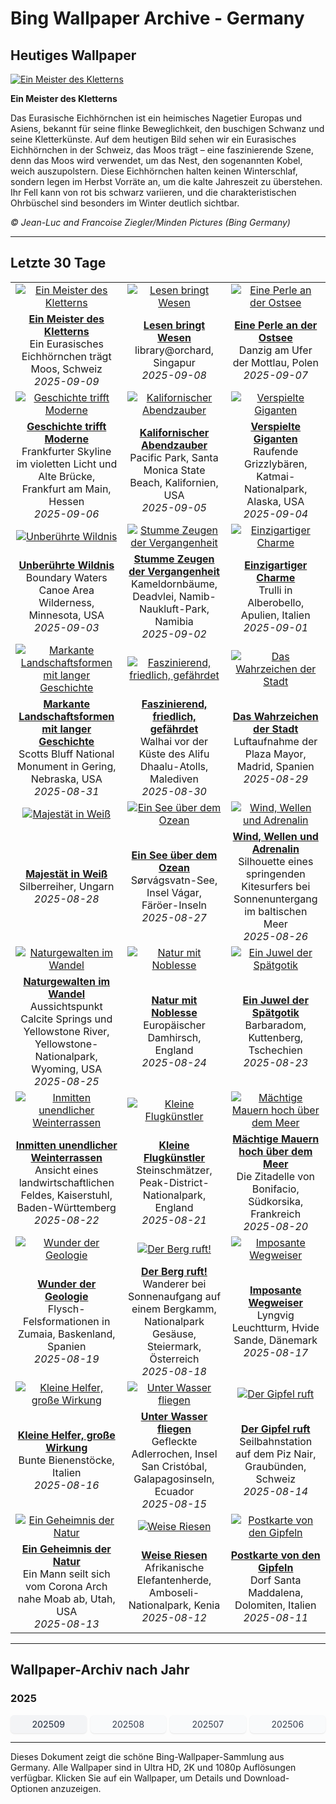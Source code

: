 # Bing Wallpaper Archive - Germany

## Heutiges Wallpaper

[![Ein Meister des Kletterns](https://www.bing.com/th?id=OHR.SwissSquirrel_DE-DE3902212654_UHD.jpg&pid=hp&w=2560)](https://bing.codexun.com/de/detail/20250909)

**Ein Meister des Kletterns**

Das Eurasische Eichhörnchen ist ein heimisches Nagetier Europas und Asiens, bekannt für seine flinke Beweglichkeit, den buschigen Schwanz und seine Kletterkünste. Auf dem heutigen Bild sehen wir ein Eurasisches Eichhörnchen in der Schweiz, das Moos trägt – eine faszinierende Szene, denn das Moos wird verwendet, um das Nest, den sogenannten Kobel, weich auszupolstern. Diese Eichhörnchen halten keinen Winterschlaf, sondern legen im Herbst Vorräte an, um die kalte Jahreszeit zu überstehen. Ihr Fell kann von rot bis schwarz variieren, und die charakteristischen Ohrbüschel sind besonders im Winter deutlich sichtbar.

*© Jean-Luc and Francoise Ziegler/Minden Pictures (Bing Germany)*

---

## Letzte 30 Tage

| | | |
|:---:|:---:|:---:|
| [![Ein Meister des Kletterns](https://www.bing.com/th?id=OHR.SwissSquirrel_DE-DE3902212654_UHD.jpg&pid=hp&w=2560)](https://bing.codexun.com/de/detail/20250909) | [![Lesen bringt Wesen](https://www.bing.com/th?id=OHR.OrchardLibrary_DE-DE1336292524_UHD.jpg&pid=hp&w=2560)](https://bing.codexun.com/de/detail/20250908) | [![Eine Perle an der Ostsee](https://www.bing.com/th?id=OHR.BlueGdansk_DE-DE2028955580_UHD.jpg&pid=hp&w=2560)](https://bing.codexun.com/de/detail/20250907) | 
| **[Ein Meister des Kletterns](https://bing.codexun.com/de/detail/20250909)**<br>Ein Eurasisches Eichhörnchen trägt Moos, Schweiz<br>*2025-09-09* | **[Lesen bringt Wesen](https://bing.codexun.com/de/detail/20250908)**<br>library@orchard, Singapur<br>*2025-09-08* | **[Eine Perle an der Ostsee](https://bing.codexun.com/de/detail/20250907)**<br>Danzig am Ufer der Mottlau, Polen<br>*2025-09-07* | 
| [![Geschichte trifft Moderne](https://www.bing.com/th?id=OHR.FrankfurtAlteBruecke_DE-DE0460546178_UHD.jpg&pid=hp&w=2560)](https://bing.codexun.com/de/detail/20250906) | [![Kalifornischer Abendzauber](https://www.bing.com/th?id=OHR.SunsetPier_DE-DE1211328081_UHD.jpg&pid=hp&w=2560)](https://bing.codexun.com/de/detail/20250905) | [![Verspielte Giganten](https://www.bing.com/th?id=OHR.WrestlingBears_DE-DE4535845239_UHD.jpg&pid=hp&w=2560)](https://bing.codexun.com/de/detail/20250904) | 
| **[Geschichte trifft Moderne](https://bing.codexun.com/de/detail/20250906)**<br>Frankfurter Skyline im violetten Licht und Alte Brücke, Frankfurt am Main, Hessen<br>*2025-09-06* | **[Kalifornischer Abendzauber](https://bing.codexun.com/de/detail/20250905)**<br>Pacific Park, Santa Monica State Beach, Kalifornien, USA<br>*2025-09-05* | **[Verspielte Giganten](https://bing.codexun.com/de/detail/20250904)**<br>Raufende Grizzlybären, Katmai-Nationalpark, Alaska, USA<br>*2025-09-04* | 
| [![Unberührte Wildnis](https://www.bing.com/th?id=OHR.MinnesotaWaters_DE-DE6807349928_UHD.jpg&pid=hp&w=2560)](https://bing.codexun.com/de/detail/20250903) | [![Stumme Zeugen der Vergangenheit](https://www.bing.com/th?id=OHR.DeadvleiTrees_DE-DE6613331232_UHD.jpg&pid=hp&w=2560)](https://bing.codexun.com/de/detail/20250902) | [![Einzigartiger Charme](https://www.bing.com/th?id=OHR.TrulliHouses_DE-DE2753356790_UHD.jpg&pid=hp&w=2560)](https://bing.codexun.com/de/detail/20250901) | 
| **[Unberührte Wildnis](https://bing.codexun.com/de/detail/20250903)**<br>Boundary Waters Canoe Area Wilderness, Minnesota, USA<br>*2025-09-03* | **[Stumme Zeugen der Vergangenheit](https://bing.codexun.com/de/detail/20250902)**<br>Kameldornbäume, Deadvlei, Namib-Naukluft-Park, Namibia<br>*2025-09-02* | **[Einzigartiger Charme](https://bing.codexun.com/de/detail/20250901)**<br>Trulli in Alberobello, Apulien, Italien<br>*2025-09-01* | 
| [![Markante Landschaftsformen mit langer Geschichte](https://www.bing.com/th?id=OHR.ScottsBluff_DE-DE5756991570_UHD.jpg&pid=hp&w=2560)](https://bing.codexun.com/de/detail/20250831) | [![Faszinierend, friedlich, gefährdet](https://www.bing.com/th?id=OHR.MaldivesWhaleShark_DE-DE5305266157_UHD.jpg&pid=hp&w=2560)](https://bing.codexun.com/de/detail/20250830) | [![Das Wahrzeichen der Stadt](https://www.bing.com/th?id=OHR.PlazaMayor_DE-DE2952299555_UHD.jpg&pid=hp&w=2560)](https://bing.codexun.com/de/detail/20250829) | 
| **[Markante Landschaftsformen mit langer Geschichte](https://bing.codexun.com/de/detail/20250831)**<br>Scotts Bluff National Monument in Gering, Nebraska, USA<br>*2025-08-31* | **[Faszinierend, friedlich, gefährdet](https://bing.codexun.com/de/detail/20250830)**<br>Walhai vor der Küste des Alifu Dhaalu-Atolls, Malediven<br>*2025-08-30* | **[Das Wahrzeichen der Stadt](https://bing.codexun.com/de/detail/20250829)**<br>Luftaufnahme der Plaza Mayor, Madrid, Spanien<br>*2025-08-29* | 
| [![Majestät in Weiß](https://www.bing.com/th?id=OHR.WhiteEgret_DE-DE4529883456_UHD.jpg&pid=hp&w=2560)](https://bing.codexun.com/de/detail/20250828) | [![Ein See über dem Ozean](https://www.bing.com/th?id=OHR.FaroeLake_DE-DE3217982226_UHD.jpg&pid=hp&w=2560)](https://bing.codexun.com/de/detail/20250827) | [![Wind, Wellen und Adrenalin](https://www.bing.com/th?id=OHR.KitesurferGermany_DE-DE6337370430_UHD.jpg&pid=hp&w=2560)](https://bing.codexun.com/de/detail/20250826) | 
| **[Majestät in Weiß](https://bing.codexun.com/de/detail/20250828)**<br>Silberreiher, Ungarn<br>*2025-08-28* | **[Ein See über dem Ozean](https://bing.codexun.com/de/detail/20250827)**<br>Sørvágsvatn-See, Insel Vágar, Färöer-Inseln<br>*2025-08-27* | **[Wind, Wellen und Adrenalin](https://bing.codexun.com/de/detail/20250826)**<br>Silhouette eines springenden Kitesurfers bei Sonnenuntergang im baltischen Meer<br>*2025-08-26* | 
| [![Naturgewalten im Wandel](https://www.bing.com/th?id=OHR.YellowstoneRiver_DE-DE2550082704_UHD.jpg&pid=hp&w=2560)](https://bing.codexun.com/de/detail/20250825) | [![Natur mit Noblesse](https://www.bing.com/th?id=OHR.CervusDama_DE-DE7228900180_UHD.jpg&pid=hp&w=2560)](https://bing.codexun.com/de/detail/20250824) | [![Ein Juwel der Spätgotik](https://www.bing.com/th?id=OHR.SaintBarbaras_DE-DE2329773530_UHD.jpg&pid=hp&w=2560)](https://bing.codexun.com/de/detail/20250823) | 
| **[Naturgewalten im Wandel](https://bing.codexun.com/de/detail/20250825)**<br>Aussichtspunkt Calcite Springs und Yellowstone River, Yellowstone-Nationalpark, Wyoming, USA<br>*2025-08-25* | **[Natur mit Noblesse](https://bing.codexun.com/de/detail/20250824)**<br>Europäischer Damhirsch, England<br>*2025-08-24* | **[Ein Juwel der Spätgotik](https://bing.codexun.com/de/detail/20250823)**<br>Barbaradom, Kuttenberg, Tschechien<br>*2025-08-23* | 
| [![Inmitten unendlicher Weinterrassen](https://www.bing.com/th?id=OHR.FieldKaiserstuhl_DE-DE8624743800_UHD.jpg&pid=hp&w=2560)](https://bing.codexun.com/de/detail/20250822) | [![Kleine Flugkünstler](https://www.bing.com/th?id=OHR.WheatearBird_DE-DE8545255513_UHD.jpg&pid=hp&w=2560)](https://bing.codexun.com/de/detail/20250821) | [![Mächtige Mauern hoch über dem Meer](https://www.bing.com/th?id=OHR.CitadelBonifacio_DE-DE9194010566_UHD.jpg&pid=hp&w=2560)](https://bing.codexun.com/de/detail/20250820) | 
| **[Inmitten unendlicher Weinterrassen](https://bing.codexun.com/de/detail/20250822)**<br>Ansicht eines landwirtschaftlichen Feldes, Kaiserstuhl, Baden-Württemberg<br>*2025-08-22* | **[Kleine Flugkünstler](https://bing.codexun.com/de/detail/20250821)**<br>Steinschmätzer, Peak-District-Nationalpark, England<br>*2025-08-21* | **[Mächtige Mauern hoch über dem Meer](https://bing.codexun.com/de/detail/20250820)**<br>Die Zitadelle von Bonifacio, Südkorsika, Frankreich<br>*2025-08-20* | 
| [![Wunder der Geologie](https://www.bing.com/th?id=OHR.GipuzcoaSummer_DE-DE5130461802_UHD.jpg&pid=hp&w=2560)](https://bing.codexun.com/de/detail/20250819) | [![Der Berg ruft!](https://www.bing.com/th?id=OHR.GermanyHiker_DE-DE4106707068_UHD.jpg&pid=hp&w=2560)](https://bing.codexun.com/de/detail/20250818) | [![Imposante Wegweiser](https://www.bing.com/th?id=OHR.LyngvigLighthouse_DE-DE8062219926_UHD.jpg&pid=hp&w=2560)](https://bing.codexun.com/de/detail/20250817) | 
| **[Wunder der Geologie](https://bing.codexun.com/de/detail/20250819)**<br>Flysch-Felsformationen in Zumaia, Baskenland, Spanien<br>*2025-08-19* | **[Der Berg ruft!](https://bing.codexun.com/de/detail/20250818)**<br>Wanderer bei Sonnenaufgang auf einem Bergkamm, Nationalpark Gesäuse, Steiermark, Österreich<br>*2025-08-18* | **[Imposante Wegweiser](https://bing.codexun.com/de/detail/20250817)**<br>Lyngvig Leuchtturm, Hvide Sande, Dänemark<br>*2025-08-17* | 
| [![Kleine Helfer, große Wirkung](https://www.bing.com/th?id=OHR.ColorfulBeehives_DE-DE0790331743_UHD.jpg&pid=hp&w=2560)](https://bing.codexun.com/de/detail/20250816) | [![Unter Wasser fliegen](https://www.bing.com/th?id=OHR.SpottedEagleRay_DE-DE1512505039_UHD.jpg&pid=hp&w=2560)](https://bing.codexun.com/de/detail/20250815) | [![Der Gipfel ruft](https://www.bing.com/th?id=OHR.PizNairPeak_DE-DE6932582005_UHD.jpg&pid=hp&w=2560)](https://bing.codexun.com/de/detail/20250814) | 
| **[Kleine Helfer, große Wirkung](https://bing.codexun.com/de/detail/20250816)**<br>Bunte Bienenstöcke, Italien<br>*2025-08-16* | **[Unter Wasser fliegen](https://bing.codexun.com/de/detail/20250815)**<br>Gefleckte Adlerrochen, Insel San Cristóbal, Galapagosinseln, Ecuador<br>*2025-08-15* | **[Der Gipfel ruft](https://bing.codexun.com/de/detail/20250814)**<br>Seilbahnstation auf dem Piz Nair, Graubünden, Schweiz<br>*2025-08-14* | 
| [![Ein Geheimnis der Natur](https://www.bing.com/th?id=OHR.CoronaArch_DE-DE6360631129_UHD.jpg&pid=hp&w=2560)](https://bing.codexun.com/de/detail/20250813) | [![Weise Riesen](https://www.bing.com/th?id=OHR.KenyaElephants_DE-DE2871911456_UHD.jpg&pid=hp&w=2560)](https://bing.codexun.com/de/detail/20250812) | [![Postkarte von den Gipfeln](https://www.bing.com/th?id=OHR.SantaMaddalena_DE-DE0481980193_UHD.jpg&pid=hp&w=2560)](https://bing.codexun.com/de/detail/20250811) | 
| **[Ein Geheimnis der Natur](https://bing.codexun.com/de/detail/20250813)**<br>Ein Mann seilt sich vom Corona Arch nahe Moab ab, Utah, USA<br>*2025-08-13* | **[Weise Riesen](https://bing.codexun.com/de/detail/20250812)**<br>Afrikanische Elefantenherde, Amboseli-Nationalpark, Kenia<br>*2025-08-12* | **[Postkarte von den Gipfeln](https://bing.codexun.com/de/detail/20250811)**<br>Dorf Santa Maddalena, Dolomiten, Italien<br>*2025-08-11* | 


---

## Wallpaper-Archiv nach Jahr

### 2025
<div style="display: grid; grid-template-columns: repeat(auto-fit, minmax(80px, 1fr)); gap: 6px; margin: 12px 0;">
<a href="https://bing.codexun.com/de/archive/202509" style="padding: 6px 12px; font-size: 14px; border-radius: 6px; box-shadow: 0 1px 2px rgba(0,0,0,0.1); background-color: #f3f4f6; color: #374151; text-decoration: none; text-align: center; transition: background-color 0.2s ease; font-weight: 500;">202509</a>
<a href="https://bing.codexun.com/de/archive/202508" style="padding: 6px 12px; font-size: 14px; border-radius: 6px; box-shadow: 0 1px 2px rgba(0,0,0,0.1); background-color: #f9fafb; color: #374151; text-decoration: none; text-align: center; transition: background-color 0.2s ease;">202508</a>
<a href="https://bing.codexun.com/de/archive/202507" style="padding: 6px 12px; font-size: 14px; border-radius: 6px; box-shadow: 0 1px 2px rgba(0,0,0,0.1); background-color: #f9fafb; color: #374151; text-decoration: none; text-align: center; transition: background-color 0.2s ease;">202507</a>
<a href="https://bing.codexun.com/de/archive/202506" style="padding: 6px 12px; font-size: 14px; border-radius: 6px; box-shadow: 0 1px 2px rgba(0,0,0,0.1); background-color: #f9fafb; color: #374151; text-decoration: none; text-align: center; transition: background-color 0.2s ease;">202506</a>
</div>



---

Dieses Dokument zeigt die schöne Bing-Wallpaper-Sammlung aus Germany. Alle Wallpaper sind in Ultra HD, 2K und 1080p Auflösungen verfügbar. Klicken Sie auf ein Wallpaper, um Details und Download-Optionen anzuzeigen.
